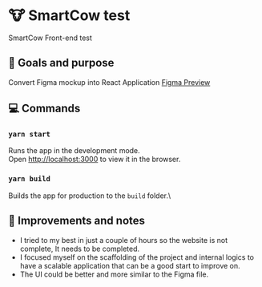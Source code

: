# :cow: SmartCow test

SmartCow Front-end test

## :rocket: Goals and purpose

Convert Figma mockup into React Application
[Figma Preview](https://www.figma.com/proto/l8ts8CvhRnxrbUUpLql4ZQ/defaai-3?page-id=0%3A1&node-id=96%3A17&viewport=304%2C48%2C0.18&scaling=min-zoom&starting-point-node-id=96%3A17)
## :computer: Commands

### `yarn start`

Runs the app in the development mode.\
Open [http://localhost:3000](http://localhost:3000) to view it in the browser.

### `yarn build`

Builds the app for production to the `build` folder.\

## :dizzy: Improvements and notes

- I tried to my best in just a couple of hours so the website is not complete, It needs to be completed.
- I focused myself on the scaffolding of the project and internal logics to have a scalable application that can be a good start to improve on.
- The UI could be better and more similar to the Figma file.
